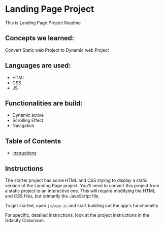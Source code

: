 # Landing Page Project

This is Landing Page Project Readme

## Concepts we learned:

Convert Static web Project to Dynamic web Project

## Languages are used:

- HTML
- CSS
- JS

## Functionalities are build:

- Dynamic active
- Scrolling Effect
- Navigation

## Table of Contents

- [Instructions](#instructions)

## Instructions

The starter project has some HTML and CSS styling to display a static version of the Landing Page project. You'll need to convert this project from a static project to an interactive one. This will require modifying the HTML and CSS files, but primarily the JavaScript file.

To get started, open `js/app.js` and start building out the app's functionality

For specific, detailed instructions, look at the project instructions in the Udacity Classroom.
